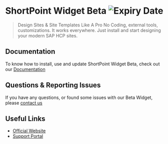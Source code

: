# ShortPoint Widget Beta ![Expiry Date](https://img.shields.io/badge/expiry%20date-2016--07--31-yellow.svg)
> Design Sites & Site Templates Like A Pro
No Coding, external tools, customizations. It works everywhere. Just install and start designing your modern SAP HCP sites.


## Documentation

To know how to install, use and update ShortPoint Widget Beta, check out our [Documentation](//github.com/ShortPoint/shortpoint-widget-beta/wiki)

## Questions & Reporting Issues

If you have any questions, or found some issues with our Beta Widget, please [contact us](http://support.shortpoint.com/support/tickets/new)


## Useful Links

* [Official Website](http://www.shortpoint.com/)
* [Support Portal](http://support.shortpoint.com/)
